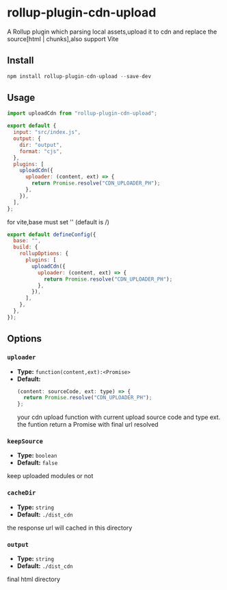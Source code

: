 # rollup-plugin-cdn-upload

A Rollup plugin which parsing local assets,upload it to cdn and replace the source\[html | chunks\],also support Vite

## Install

```js
npm install rollup-plugin-cdn-upload --save-dev
```

## Usage

```js
import uploadCdn from "rollup-plugin-cdn-upload";

export default {
  input: "src/index.js",
  output: {
    dir: "output",
    format: "cjs",
  },
  plugins: [
    uploadCdn({
      uploader: (content, ext) => {
        return Promise.resolve("CDN_UPLOADER_PH");
      },
    }),
  ],
};
```

for vite,base must set '' (default is /)

```js
export default defineConfig({
  base: "",
  build: {
    rollupOptions: {
      plugins: [
        uploadCdn({
          uploader: (content, ext) => {
            return Promise.resolve("CDN_UPLOADER_PH");
          },
        }),
      ],
    },
  },
});
```

## Options

### `uploader`

- **Type:** `function(content,ext):<Promise>`
- **Default:**
  ```js
  (content: sourceCode, ext: type) => {
    return Promise.resolve("CDN_UPLOADER_PH");
  };
  ```
  your cdn upload function with current upload source code and type ext. the funtion return a Promise with final url resolved

### `keepSource`

- **Type:** `boolean`
- **Default:** `false`

keep uploaded modules or not

### `cacheDir`

- **Type:** `string`
- **Default:** `./dist_cdn`

the response url will cached in this directory

### `output`

- **Type:** `string`
- **Default:** `./dist_cdn`

final html directory

```

```
